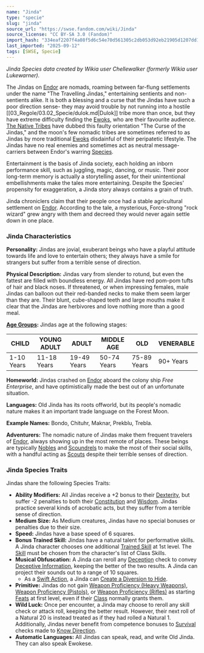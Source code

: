 ```yaml
---
name: "Jinda"
type: "specie"
slug: "jinda"
source_url: "https://swse.fandom.com/wiki/Jinda"
source_license: "CC BY-SA 3.0 (Fandom)"
import_hash: "334eaf2207f4a08f5d6c54e70d561305c2db053d92eb21905d1207dd1081310b"
last_imported: "2025-09-12"
tags: [SWSE, Specie]
---
```

*Jinda Species data created by Wikia user Chellewalker (formerly Wikia user Lukewarner).*

The Jindas on [Endor](https://swse.fandom.com/wiki/Endor) are nomads, roaming between far-flung settlements under the name "The Travelling Jindas," entertaining sentients and non-sentients alike. It is both a blessing and a curse that the Jindas have such a poor direction sense- they may avoid trouble by not running into a hostile [[03_Regole/03.02_Specie/dulok.md|Dulok]] tribe more than once, but they have extreme difficulty finding the [Ewoks](https://swse.fandom.com/wiki/Ewoks), who are their favourite audience. [The Native Tribes](https://swse.fandom.com/wiki/The_Native_Tribes) have dubbed this faulty orientation "The Curse of the Jindas," and the moon's few nomadic tribes are sometimes referred to as Jindas by more traditional [Ewoks](https://swse.fandom.com/wiki/Ewoks) disdainful of their peripatetic lifestyle. The Jindas have no real enemies and sometimes act as neutral message-carriers between Endor's warring [Species](https://swse.fandom.com/wiki/Species). 

Entertainment is the basis of Jinda society, each holding an inborn performance skill, such as juggling, magic, dancing, or music. Their poor long-term memory is actually a storytelling asset, for their unintentional embellishments make the tales more entertaining. Despite the Species' propensity for exaggeration, a Jinda story always contains a grain of truth. 

Jinda chroniclers claim that their people once had a stable agricultural settlement on [Endor](https://swse.fandom.com/wiki/Endor). According to the tale, a mysterious, Force-strong "rock wizard" grew angry with them and decreed they would never again settle down in one place.

### Jinda Characteristics
**Personality:** Jindas are jovial, exuberant beings who have a playful attitude towards life and love to entertain others; they always have a smile for strangers but suffer from a terrible sense of direction. 

**Physical Description:** Jindas vary from slender to rotund, but even the fattest are filled with boundless energy. All Jindas have red pom-pom tufts of hair and black noses. If threatened, or when impressing females, male Jindas can balloon out their red-banded necks to make them seem larger than they are. Their blunt, cube-shaped teeth and large mouths make it clear that the Jindas are herbivores and love nothing more than a good meal. 

**[Age Groups](https://swse.fandom.com/wiki/Age_Groups):** Jindas age at the following stages:

| CHILD | YOUNG ADULT | ADULT | MIDDLE AGE | OLD | VENERABLE |
| --- | --- | --- | --- | --- | --- |
| 1-10 Years | 11-18 Years | 19-49 Years | 50-74 Years | 75-89 Years | 90+ Years |

**Homeworld:** Jindas crashed on [Endor](https://swse.fandom.com/wiki/Endor) aboard the colony ship *Free Enterprise*, and have optimistically made the best out of an unfortunate situation.

**Languages:** Old Jinda has its roots offworld, but its people's nomadic nature makes it an important trade language on the Forest Moon.

**Example Names:** Bondo, Chituhr, Maknar, Prekblu, Trebla.

**Adventurers:** The nomadic nature of Jindas make them frequent travelers of [Endor](https://swse.fandom.com/wiki/Endor), always showing up in the most remote of places. These beings are typically [Nobles](https://swse.fandom.com/wiki/Nobles) and [Scoundrels](https://swse.fandom.com/wiki/Scoundrels) to make the most of their social skills, with a handful acting as [Scouts](https://swse.fandom.com/wiki/Scouts) despite their terrible senses of direction.
### Jinda Species Traits
Jindas share the following Species Traits:
- **Ability Modifiers:** All Jindas receive a +2 bonus to their [Dexterity](https://swse.fandom.com/wiki/Dexterity), but suffer -2 penalties to both their [Constitution](https://swse.fandom.com/wiki/Constitution) and [Wisdom](https://swse.fandom.com/wiki/Wisdom). Jindas practice several kinds of acrobatic acts, but they suffer from a terrible sense of direction.
- **Medium Size:** As Medium creatures, Jindas have no special bonuses or penalties due to their size.
- **Speed:** Jindas have a base speed of 6 squares.
- **Bonus Trained Skill:** Jindas have a natural talent for performative skills. A Jinda character chooses one additional [Trained Skill](https://swse.fandom.com/wiki/Trained_Skill) at 1st level. The [Skill](https://swse.fandom.com/wiki/Skill) must be chosen from the character's list of Class Skills.
- **Musical Obfuscation:** A Jinda can reroll any [Deception](https://swse.fandom.com/wiki/Deception) check to convey [Deceptive Information](https://swse.fandom.com/wiki/Deceptive_Information), keeping the better of the two results. A Jinda can project their sounds out to a range of 10 squares.
    - As a [Swift Action](https://swse.fandom.com/wiki/Swift_Action), a Jinda can [Create a Diversion to Hide](https://swse.fandom.com/wiki/Create_a_Diversion_to_Hide).
- **Primitive:** Jindas do not gain [Weapon Proficiency (Heavy Weapons)](https://swse.fandom.com/wiki/Weapon_Proficiency_(Heavy_Weapons)), [Weapon Proficiency (Pistols)](https://swse.fandom.com/wiki/Weapon_Proficiency_(Pistols)), or [Weapon Proficiency (Rifles)](https://swse.fandom.com/wiki/Weapon_Proficiency_(Rifles)) as starting [Feats](https://swse.fandom.com/wiki/Feats) at first level, even if their [Class](https://swse.fandom.com/wiki/Class) normally grants them.
- **Wild Luck:** Once per encounter, a Jinda may choose to reroll any skill check or attack roll, keeping the better result. However, their next roll of a Natural 20 is instead treated as if they had rolled a Natural 1. Additionally, Jindas never benefit from competence bonuses to [Survival](https://swse.fandom.com/wiki/Survival) checks made to [Know Direction](https://swse.fandom.com/wiki/Know_Direction).
- **Automatic Languages:** All Jindas can speak, read, and write Old Jinda. They can also speak Ewokese.